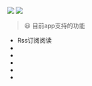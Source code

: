 [![](https://img.shields.io/github/package-json/dependency-version/GaoJuqian/simpleNaive/react)](./package.json)
[![](https://img.shields.io/github/package-json/dependency-version/GaoJuqian/simpleNaive/react-native)](./package.json)

> 😃 目前app支持的功能
- Rss订阅阅读
-
-
-
-
-

